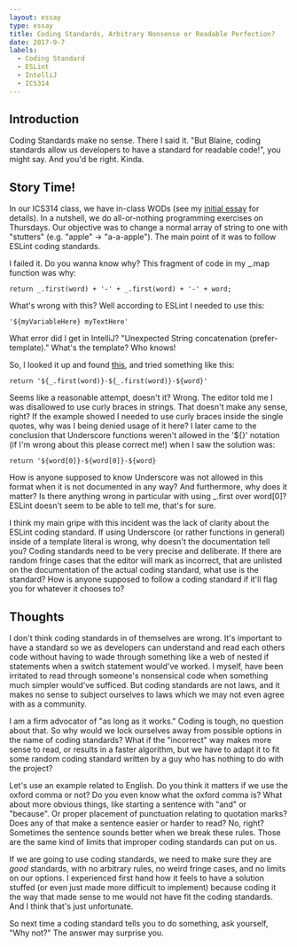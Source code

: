 ```yaml
---
layout: essay
type: essay
title: Coding Standards, Arbitrary Nonsense or Readable Perfection?
date: 2017-9-7
labels:
  - Coding Standard
  - ESLint
  - IntelliJ
  - ICS314
---
```


## Introduction
Coding Standards make no sense. There I said it. "But Blaine, coding standards allow us developers to have a standard for readable code!", you might say. And you'd be right. Kinda.

## Story Time!
In our ICS314 class, we have in-class WODs (see my [initial essay](https://github.com/blaine-wataru/blaine-wataru.github.io/blob/master/essays/JavaScript_Thoughts.md) for details). In a nutshell, we do all-or-nothing programming exercises on Thursdays. Our objective was to change a normal array of string to one with "stutters" (e.g. "apple" -> "a-a-apple"). The main point of it was to follow ESLint coding standards.

I failed it. Do you wanna know why? This fragment of code in my _.map function was why:
```
return _.first(word) + '-' + _.first(word) + '-' + word; 
```
What's wrong with this? Well according to ESLint I needed to use this:
```
'${myVariableHere} myTextHere'
```
What error did I get in IntelliJ? "Unexpected String concatenation (prefer-template)." What's the template? Who knows! 

So, I looked it up and found [this](https://eslint.org/docs/rules/prefer-template), and tried something like this:
```
return '${_.first(word)}-${_.first(word)}-${word}'
```
Seems like a reasonable attempt, doesn't it? Wrong. The editor told me I was disallowed to use curly braces in strings. That doesn't make any sense, right? If the example showed I needed to use curly braces inside the single quotes, why was I being denied usage of it here? I later came to the conclusion that Underscore functions weren't allowed in the '${}' notation (if I'm wrong about this please correct me!) when I saw the solution was:
```
return '${word[0]}-${word[0]}-${word}
```
How is anyone supposed to know Underscore was not allowed in this format when it is not documented in any way? And furthermore, why does it matter? Is there anything wrong in particular with using _.first over word[0]? ESLint doesn't seem to be able to tell me, that's for sure.

I think my main gripe with this incident was the lack of clarity about the ESLint coding standard. If using Underscore (or rather functions in general) inside of a template literal is wrong, why doesn't the documentation tell you? Coding standards need to be very precise and deliberate. If there are random fringe cases that the editor will mark as incorrect, that are unlisted on the documentation of the actual coding standard, what use is the standard? How is anyone supposed to follow a coding standard if it'll flag you for whatever it chooses to? 

## Thoughts

I don't think coding standards in of themselves are wrong. It's important to have a standard so we as developers can understand and read each others code without having to wade through something like a web of nested if statements when a switch statement would've worked. I myself, have been irritated to read through someone's nonsensical code when something much simpler would've sufficed. But coding standards are not laws, and it makes no sense to subject ourselves to laws which we may not even agree with as a community.

I am a firm advocator of "as long as it works." Coding is tough, no question about that. So why would we lock ourselves away from possible options in the name of coding standards? What if the "incorrect" way makes more sense to read, or results in a faster algorithm, but we have to adapt it to fit some random coding standard written by a guy who has nothing to do with the project?

Let's use an example related to English. Do you think it matters if we use the oxford comma or not? Do you even know what the oxford comma is? What about more obvious things, like starting a sentence with "and" or "because". Or proper placement of punctuation relating to quotation marks? Does any of that make a sentence easier or harder to read? No, right? Sometimes the sentence sounds better when we break these rules. Those are the same kind of limits that improper coding standards can put on us.

If we are going to use coding standards, we need to make sure they are *good* standards, with no arbitrary rules, no weird fringe cases, and no limits on our options. I experienced first hand how it feels to have a solution stuffed (or even just made more difficult to implement) because coding it the way that made sense to me would not have fit the coding standards. And I think that's just unfortunate.

So next time a coding standard tells you to do something, ask yourself, "Why not?" The answer may surprise you. 








